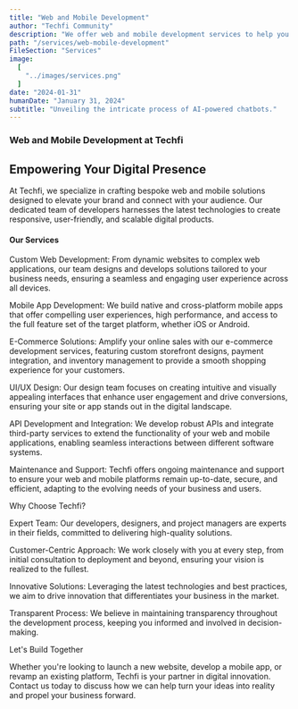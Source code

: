 ```yaml
---
title: "Web and Mobile Development"
author: "Techfi Community"
description: "We offer web and mobile development services to help you build a strong online presence and reach your target audience."
path: "/services/web-mobile-development"
FileSection: "Services"
image:
  [
    "../images/services.png"
  ]
date: "2024-01-31"
humanDate: "January 31, 2024"
subtitle: "Unveiling the intricate process of AI-powered chatbots."
---
```


### Web and Mobile Development at Techfi

## Empowering Your Digital Presence

At Techfi, we specialize in crafting bespoke web and mobile solutions designed to elevate your brand and connect with your audience. Our dedicated team of developers harnesses the latest technologies to create responsive, user-friendly, and scalable digital products.

#### Our Services

Custom Web Development: From dynamic websites to complex web applications, our team designs and develops solutions tailored to your business needs, ensuring a seamless and engaging user experience across all devices.

Mobile App Development: We build native and cross-platform mobile apps that offer compelling user experiences, high performance, and access to the full feature set of the target platform, whether iOS or Android.

E-Commerce Solutions: Amplify your online sales with our e-commerce development services, featuring custom storefront designs, payment integration, and inventory management to provide a smooth shopping experience for your customers.

UI/UX Design: Our design team focuses on creating intuitive and visually appealing interfaces that enhance user engagement and drive conversions, ensuring your site or app stands out in the digital landscape.

API Development and Integration: We develop robust APIs and integrate third-party services to extend the functionality of your web and mobile applications, enabling seamless interactions between different software systems.

Maintenance and Support: Techfi offers ongoing maintenance and support to ensure your web and mobile platforms remain up-to-date, secure, and efficient, adapting to the evolving needs of your business and users.

Why Choose Techfi?

Expert Team: Our developers, designers, and project managers are experts in their fields, committed to delivering high-quality solutions.

Customer-Centric Approach: We work closely with you at every step, from initial consultation to deployment and beyond, ensuring your vision is realized to the fullest.

Innovative Solutions: Leveraging the latest technologies and best practices, we aim to drive innovation that differentiates your business in the market.

Transparent Process: We believe in maintaining transparency throughout the development process, keeping you informed and involved in decision-making.

Let's Build Together

Whether you're looking to launch a new website, develop a mobile app, or revamp an existing platform, Techfi is your partner in digital innovation. Contact us today to discuss how we can help turn your ideas into reality and propel your business forward.
